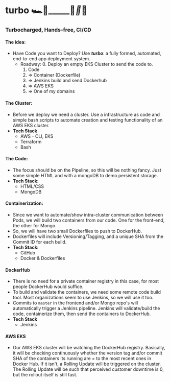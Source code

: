 # turbo 🏎️💨_____🚗_🚗_🚗
### Turbocharged, Hands-free, CI/CD 

#### The idea:
* Have Code you want to Deploy? Use _**turbo**_: a fully formed, automated, end-to-end app deployment system. 
  * Roadway:
    0. Deploy an empty EKS Cluster to send the code to.
    1. Code 
    2. => Container (Dockerfile)
    3. => Jenkins build and send Dockerhub 
    4. => AWS EKS
    5. => One of my domains

#### The Cluster:
* Before we deploy we need a cluster. Use a infrastructure as code and simple bash scripts to automate creation and testing functionality of an AWS EKS cluster.
* **Tech Stack**
  * AWS - CLI, EKS
  * Terraform
  * Bash

#### The Code:
* The focus should be on the Pipeline, so this will be nothing fancy. Just some simple HTML and with a mongoDB to demo persistent storage.
* **Tech Stack:**
  * HTML/CSS
  * MongoDB
  
#### Containerization:
* Since we want to automate/show intra-cluster communication between Pods, we will build two containers from our code. One for the front-end, the other for Mongo.
* So, we will have two small Dockerfiles to push to DockerHub.
* Dockerfiles will include Versioning/Tagging, and a unique SHA from the Commit ID for each build.
* **Tech Stack:**
  * GitHub
  * Docker & Dockerfiles

#### DockerHub
* There is no need for a private container registry in this case, for most people DockerHub would suffice.
* To build and validate the containers, we need some remote code build tool. Most organizations seem to use Jenkins, so we will use it too.
* Commits to `master` in the frontend and/or Mongo repo's will automatically trigger a Jenkins pipeline. Jenkins will validate/build the code, containerize them, then send the containers to DockerHub.
* **Tech Stack**
  * Jenkins

#### AWS EKS
* Our AWS EKS cluster will be watching the DockerHub registry. Basically, it will be checking continuously whether the version tag and/or commit SHA of the containers its running are = to the most recent ones in Docker Hub. If it isn't, a Rolling Update will be triggered on the cluster. The Rolling Update will be such that perceived customer downtime is 0, but the rollout itself is still fast.
